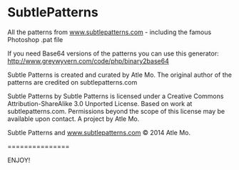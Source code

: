 SubtlePatterns
===============

All the patterns from www.subtlepatterns.com - including the famous Photoshop .pat file

If you need Base64 versions of the patterns you can use this generator:
http://www.greywyvern.com/code/php/binary2base64


Subtle Patterns is created and curated by Atle Mo.
The original author of the patterns are credited on subtlepatterns.com

Subtle Patterns by Subtle Patterns is licensed under a Creative Commons Attribution-ShareAlike 3.0 Unported License.
Based on work at subtlepatterns.com.
Permissions beyond the scope of this license may be available upon contact.
A project by Atle Mo.

Subtle Patterns and www.subtlepatterns.com © 2014 Atle Mo.

===============

ENJOY!
